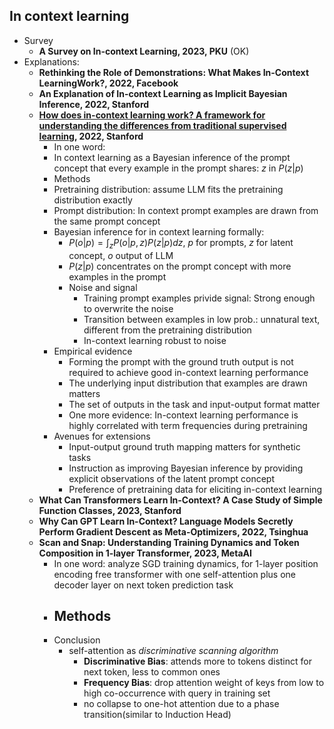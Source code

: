 
## In context learning

- Survey
    - **A Survey on In-context Learning, 2023, PKU** (OK)
- Explanations:
    - **Rethinking the Role of Demonstrations: What Makes In-Context LearningWork?, 2022, Facebook**
    - **An Explanation of In-context Learning as Implicit Bayesian Inference, 2022, Stanford**
    - **[How does in-context learning work? A framework for understanding the differences from traditional supervised learning](https://ai.stanford.edu/blog/understanding-incontext/), 2022, Stanford**
        - In one word: 
        - In context learning as a Bayesian inference of the prompt concept that every example in the prompt shares: $z$ in $P(z|p)$
        - Methods
        - Pretraining distribution: assume LLM fits the pretraining distribution exactly
        - Prompt distribution: In context prompt examples are drawn from the same prompt concept
        - Bayesian inference for in context learning formally:
            - $P(o|p) = \int_{z} P(o|p,z) P(z|p) dz$, $p$ for prompts, $z$ for latent concept, $o$ output of LLM
            - $P(z|p)$ concentrates on the prompt concept with more examples in the prompt 
            - Noise and signal
                - Training prompt examples privide signal: Strong enough to overwrite the noise
                - Transition between examples in low prob.: unnatural text, different from the pretraining distribution
                - In-context learning robust to noise
        - Empirical evidence
            - Forming the prompt with the ground truth output is not required to achieve good in-context learning performance
            - The underlying input distribution that examples are drawn matters
            - The set of outputs in the task and input-output format matter
            - One more evidence: In-context learning performance is highly correlated with term frequencies during pretraining
        - Avenues for extensions
            - Input-output ground truth mapping matters for synthetic tasks
            - Instruction as improving Bayesian inference by providing explicit observations of the latent prompt concept
            - Preference of pretraining data for eliciting in-context learning
    - **What Can Transformers Learn In-Context? A Case Study of Simple Function Classes, 2023, Stanford**
    - **Why Can GPT Learn In-Context? Language Models Secretly Perform Gradient Descent as Meta-Optimizers, 2022, Tsinghua**
    - **Scan and Snap: Understanding Training Dynamics and Token Composition in 1-layer Transformer, 2023, MetaAI**
      - In one word: analyze SGD training dynamics, for 1-layer position encoding free transformer with one self-attention plus one decoder layer on next token prediction task
      - Methods
        - 
      - Conclusion
        - self-attention as *discriminative scanning algorithm*
          - **Discriminative Bias**: attends more to tokens distinct for next token, less to common ones
          - **Frequency Bias**: drop attention weight of keys from low to high co-occurrence with query in training set
          - no collapse to one-hot attention due to a phase transition(similar to Induction Head)